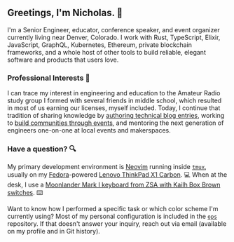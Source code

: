 ## Greetings, I'm Nicholas. :wave:

I'm a Senior Engineer, educator, conference speaker, and event organizer
currently living near Denver, Colorado. I work with Rust, TypeScript, Elixir,
JavaScript, GraphQL, Kubernetes, Ethereum, private blockchain frameworks, and a whole host of other tools to build reliable,
elegant software and products that users love.

### Professional Interests :briefcase:

I can trace my interest in engineering and education to the Amateur Radio study
group I formed with several friends in middle school, which resulted in most of
us earning our licenses, myself included. Today, I continue that tradition of
sharing knowledge by [authoring technical blog
entries](https://www.secretfader.com), working to [build communities through
events](https://www.cogoldrust.com), and mentoring the next generation of
engineers one-on-one at local events and makerspaces.

### Have a question? :mag:

My primary development environment is [Neovim][vim] running inside [`tmux`][tmux], usually on my [Fedora]-powered [Lenovo ThinkPad X1 Carbon][thinkpad-x1]. :computer: When at the desk, I use a [Moonlander Mark I keyboard from ZSA with Kailh Box Brown switches][keyboard]. :keyboard:

Want to know how I performed a specific task or which color scheme I'm
currently using? Most of my personal configuration is included in the
[`ops`](https://github.com/secretfader/ops) repository. If that doesn't answer
your inquiry, reach out via email (available on my profile and in Git history).

[vim]: https://neovim.io
[tmux]: https://github.com/tmux/tmux
[fedora]: https://getfedora.org
[thinkpad-x1]: https://www.secretfader.com/blog/2019/02/lenovo-thinkpad-x1-carbon-all-business/
[keyboard]: https://www.zsa.io/moonlander/
